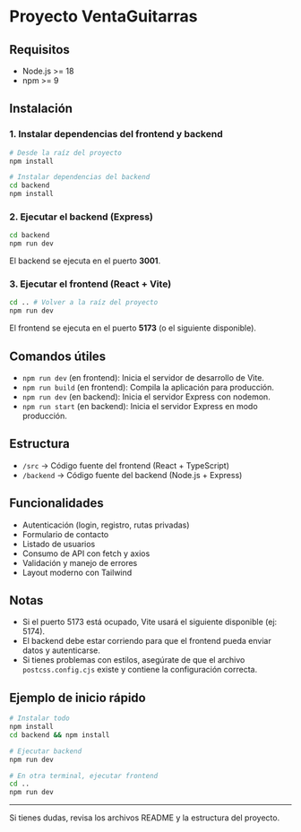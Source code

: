 
# Proyecto VentaGuitarras

## Requisitos
- Node.js >= 18
- npm >= 9

## Instalación

### 1. Instalar dependencias del frontend y backend

```bash
# Desde la raíz del proyecto
npm install

# Instalar dependencias del backend
cd backend
npm install
```

### 2. Ejecutar el backend (Express)

```bash
cd backend
npm run dev
```

El backend se ejecuta en el puerto **3001**.

### 3. Ejecutar el frontend (React + Vite)

```bash
cd .. # Volver a la raíz del proyecto
npm run dev
```

El frontend se ejecuta en el puerto **5173** (o el siguiente disponible).

## Comandos útiles

- `npm run dev` (en frontend): Inicia el servidor de desarrollo de Vite.
- `npm run build` (en frontend): Compila la aplicación para producción.
- `npm run dev` (en backend): Inicia el servidor Express con nodemon.
- `npm run start` (en backend): Inicia el servidor Express en modo producción.

## Estructura

- `/src` → Código fuente del frontend (React + TypeScript)
- `/backend` → Código fuente del backend (Node.js + Express)

## Funcionalidades
- Autenticación (login, registro, rutas privadas)
- Formulario de contacto
- Listado de usuarios
- Consumo de API con fetch y axios
- Validación y manejo de errores
- Layout moderno con Tailwind

## Notas
- Si el puerto 5173 está ocupado, Vite usará el siguiente disponible (ej: 5174).
- El backend debe estar corriendo para que el frontend pueda enviar datos y autenticarse.
- Si tienes problemas con estilos, asegúrate de que el archivo `postcss.config.cjs` existe y contiene la configuración correcta.

## Ejemplo de inicio rápido
```bash
# Instalar todo
npm install
cd backend && npm install

# Ejecutar backend
npm run dev

# En otra terminal, ejecutar frontend
cd ..
npm run dev
```

---

Si tienes dudas, revisa los archivos README y la estructura del proyecto.
